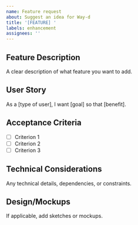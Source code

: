 ```yaml
---
name: Feature request
about: Suggest an idea for Way-d
title: '[FEATURE] '
labels: enhancement
assignees: ''
---
```


## Feature Description
A clear description of what feature you want to add.

## User Story
As a [type of user], I want [goal] so that [benefit].

## Acceptance Criteria
- [ ] Criterion 1
- [ ] Criterion 2
- [ ] Criterion 3

## Technical Considerations
Any technical details, dependencies, or constraints.

## Design/Mockups
If applicable, add sketches or mockups.
